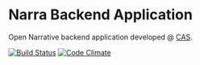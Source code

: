 Narra Backend Application
=========================

Open Narrative backend application developed @ [CAS](http://cas.famu.cz).

[![Build Status](https://travis-ci.org/CAS-FAMU/narra_core.png?branch=master)](https://travis-ci.org/CAS-FAMU/narra_core) [![Code Climate](https://codeclimate.com/github/CAS-FAMU/narra_core.png)](https://codeclimate.com/github/CAS-FAMU/narra_core)
